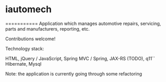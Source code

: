 # iautomech
===========
Application which manages automotive repairs, servicing, parts and manufacturers, reporting, etc.

Contributions welcome! 

Technology stack:

HTML, jQuery / JavaScript,
Spring MVC / Spring,
JAX-RS (TODO),  q11`` 
Hibernate,
Mysql

Note: the application is currently going through some refactoring
